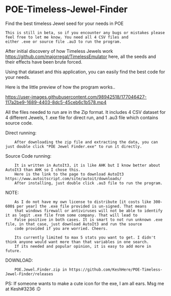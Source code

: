 # POE-Timeless-Jewel-Finder
Find the best timeless Jewel seed for your needs in POE


    This is still in beta, so if you encounter any bugs or mistakes please feel free to let me know. You need all 4 CSV files and 
    either .exe or source file .au3 to run the program.

After initial discovery of how Timeless Jewels work https://github.com/majorregal/TimelessEmulator here, all the seeds and their effects have been brute forced.

Using that dataset and this application, you can easily find the best code for your needs.

Here is the little preview of how the program works..

https://user-images.githubusercontent.com/98942518/177046427-117a2be9-1689-4403-8dc5-45ceb6c1b578.mp4

All the files needed to run are in the Zip format. It includes 4 CSV dataset for 4 different Jewels, 1 .exe file for direct run, and 1 .au3 file which contains source code.

Direct running:
        
        After downloading the zip file and extracting the data, you can just double click "POE Jewel Finder.exe" to run it directly.
    
Source Code running:

        It is written in AutoIt3, it is like AHK but I know better about AutoIt3 than AHK so I chose this. 
        Here is the link to the page to download AutoIt3 https://www.autoitscript.com/site/autoit/downloads/
        After installing, just double click .au3 file to run the program.


NOTE:

        As I do not have my own license to distribute [it costs like 300-600$ per year] the .exe file provided is un-signed. That means 
        that windows firewall or antiviruses will not be able to identify it as legit .exe file from some company. That will lead to 
        False positive in both cases. It is smart to not run unknown .exe file, in that case, just download AutoIt3 and run the source 
        code provided if you are worried. Cheers.
        
        Its currently limited to max 5 stats you want to get. I didn't think anyone would want more than that variables in one search. 
        If its needed and popular opinion, it is easy to add more in future.


DOWNLOAD:

        POE.Jewel.Finder.zip in https://github.com/KeshHere/POE-Timeless-Jewel-Finder/releases
        
PS: If someone wants to make a cute icon for the exe, I am all ears. Msg me at Kesh#3236 :D
